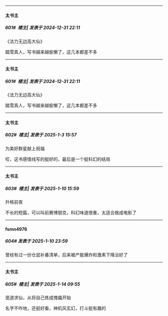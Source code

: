 ﻿
*****

####  太书主  
##### 601#         楼主| 发表于 2024-12-31 22:11

《法力无边高大仙》

踏雪真人，写书越来越偷懒了，这几本都差不多


*****

####  太书主  
##### 601#         楼主| 发表于 2024-12-31 22:11

《法力无边高大仙》

踏雪真人，写书越来越偷懒了，这几本都差不多


*****

####  太书主  
##### 602#         楼主| 发表于 2025-1-3 15:57

为美好群星献上祝福

哎，这书感情线写的挺好的，最后是一个挺科幻的结局

*****

####  太书主  
##### 603#         楼主| 发表于 2025-1-10 15:59

升格前夜

不长的短篇，可以叫前赛博朋克，科幻味道很重，太适合做成电影了


*****

####  fsmn4976  
##### 604#       发表于 2025-1-10 23:59

曾经有过一份仓鼠补番清单，后来被产能爆炸和激素下降治好了

*****

####  太书主  
##### 605#         楼主| 发表于 2025-1-14 09:55

诡道求仙，从将自己炼成傀儡开始

名字不咋地，还挺好看，神机风玄幻，打斗挺有趣的

